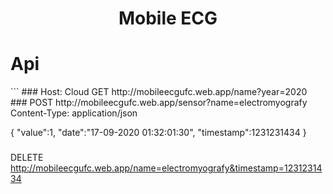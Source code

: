 <h1 align="center">Mobile ECG</h1>

<h1 align="left">Api</h2>
```
### Host: Cloud
GET http://mobileecgufc.web.app/name?year=2020
###
POST  http://mobileecgufc.web.app/sensor?name=electromyografy
Content-Type: application/json

{
  "value":1,
  "date":"17-09-2020 01:32:01:30",
  "timestamp":1231231434
}
###
DELETE http://mobileecgufc.web.app/name=electromyografy&timestamp=1231231434

```
